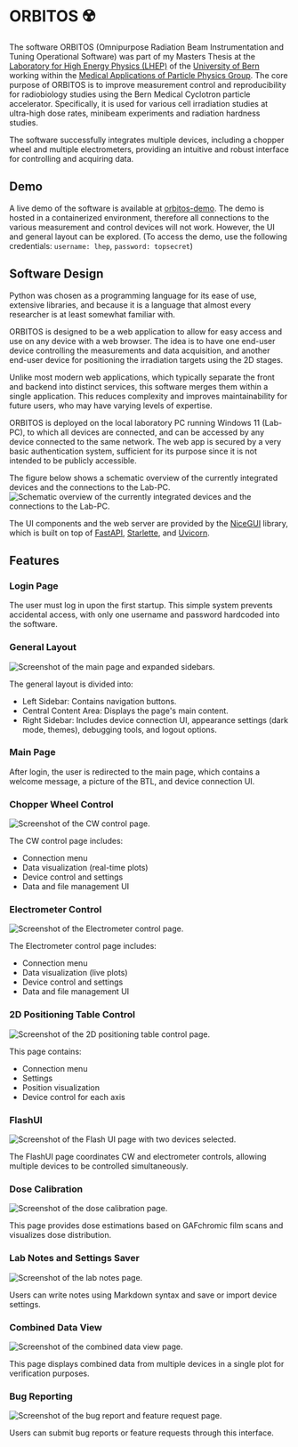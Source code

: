 # ORBITOS ☢️
The software ORBITOS (Omnipurpose Radiation Beam Instrumentation and Tuning Operational Software) was part of my Masters Thesis at the [Laboratory for High Energy Physics (LHEP)](https://www.lhep.unibe.ch/index_eng.html) of the [University of Bern](https://www.unibe.ch/index_eng.html) working within the [Medical Applications of Particle Physics Group](https://www.lhep.unibe.ch/research/medical_applications/index_eng.html). The core purpose of ORBITOS is to improve measurement control and reproducibility for radiobiology studies using the Bern Medical Cyclotron particle accelerator. Specifically, it is used for various cell irradiation studies at ultra-high dose rates, minibeam experiments and radiation hardness studies.
        
The software successfully integrates multiple devices, including a chopper wheel and multiple electrometers, providing an intuitive and robust interface for controlling and acquiring data.

## Demo
A live demo of the software is available at [orbitos-demo](https://orbitos-demo.izzecloud.duckdns.org/main). The demo is hosted in a containerized environment, therefore all connections to the various measurement and control devices will not work. However, the UI and general layout can be explored. (To access the demo, use the following credentials: `username: lhep`, `password: topsecret`)

## Software Design

Python was chosen as a programming language for its ease of use, extensive libraries, and because it is a language that almost every researcher is at least somewhat familiar with.

ORBITOS is designed to be a web application to allow for easy access and use on any device with a web browser. The idea is to have one end-user device controlling the measurements and data acquisition, and another end-user device for positioning the irradiation targets using the 2D stages.

Unlike most modern web applications, which typically separate the front and backend into distinct services, this software merges them within a single application. This reduces complexity and improves maintainability for future users, who may have varying levels of expertise.

ORBITOS is deployed on the local laboratory PC running Windows 11 (Lab-PC), to which all devices are connected, and can be accessed by any device connected to the same network. The web app is secured by a very basic authentication system, sufficient for its purpose since it is not intended to be publicly accessible. 

The figure below shows a schematic overview of the currently integrated devices and the connections to the Lab-PC.
![Schematic overview of the currently integrated devices and the connections to the Lab-PC.](static/images/flash-beamline-overview.png)


The UI components and the web server are provided by the [NiceGUI](https://github.com/zauberzeug/nicegui) library, which is built on top of [FastAPI](https://github.com/tiangolo/fastapi), [Starlette](https://github.com/encode/starlette), and [Uvicorn](https://github.com/encode/uvicorn).

## Features

### Login Page
The user must log in upon the first startup. This simple system prevents accidental access, with only one username and password hardcoded into the software.

### General Layout
![Screenshot of the main page and expanded sidebars.](static/images/main_page.png)

The general layout is divided into:
- Left Sidebar: Contains navigation buttons.
- Central Content Area: Displays the page's main content.
- Right Sidebar: Includes device connection UI, appearance settings (dark mode, themes), debugging tools, and logout options.

### Main Page
After login, the user is redirected to the main page, which contains a welcome message, a picture of the BTL, and device connection UI.

### Chopper Wheel Control
![Screenshot of the CW control page.](static/images/cw_page.png)

The CW control page includes:
- Connection menu
- Data visualization (real-time plots)
- Device control and settings
- Data and file management UI

### Electrometer Control
![Screenshot of the Electrometer control page.](static/images/em_page_1.png)

The Electrometer control page includes:
- Connection menu
- Data visualization (live plots)
- Device control and settings
- Data and file management UI

### 2D Positioning Table Control
![Screenshot of the 2D positioning table control page.](static/images/stages_page.png)

This page contains:
- Connection menu
- Settings
- Position visualization
- Device control for each axis

### FlashUI
![Screenshot of the Flash UI page with two devices selected.](static/images/flash_ui_page.png)

The FlashUI page coordinates CW and electrometer controls, allowing multiple devices to be controlled simultaneously.

### Dose Calibration
![Screenshot of the dose calibration page.](static/images/dose_calibration_page.png)

This page provides dose estimations based on GAFchromic film scans and visualizes dose distribution.

### Lab Notes and Settings Saver
![Screenshot of the lab notes page.](static/images/lab_notes_page.png)

Users can write notes using Markdown syntax and save or import device settings.

### Combined Data View
![Screenshot of the combined data view page.](static/images/combined_data_page.png)

This page displays combined data from multiple devices in a single plot for verification purposes.

### Bug Reporting
![Screenshot of the bug report and feature request page.](static/images/bug_report_page.png)

Users can submit bug reports or feature requests through this interface.

